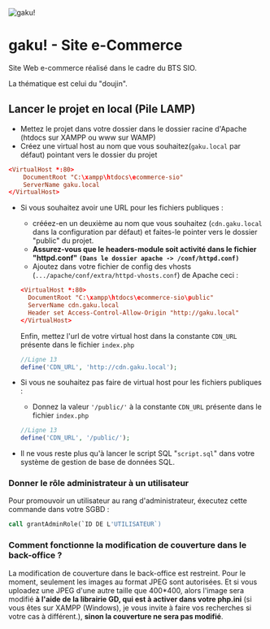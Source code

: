 ![gaku!](https://github.com/rodriguezdamien/ecommerce-sio/blob/448e990790f9af45fb144e343a330747621f0ba3/illustration.png)
# gaku! - Site e-Commerce

Site Web e-commerce réalisé dans le cadre du BTS SIO.

La thématique est celui du "doujin".

## Lancer le projet en local (Pile LAMP)

-   Mettez le projet dans votre dossier dans le dossier racine d'Apache (htdocs sur XAMPP ou www sur WAMP)
-   Créez une virtual host au nom que vous souhaitez(`gaku.local` par défaut) pointant vers le dossier du projet

```conf
<VirtualHost *:80>
    DocumentRoot "C:\xampp\htdocs\ecommerce-sio"
    ServerName gaku.local
</VirtualHost>
```

-   Si vous souhaitez avoir une URL pour les fichiers publiques :
    -   crééez-en un deuxième au nom que vous souhaitez (`cdn.gaku.local` dans la configuration par défaut) et faites-le pointer vers le dossier "public" du projet.
    -   **Assurez-vous que le headers-module soit activité dans le fichier "httpd.conf" `(Dans le dossier apache -> /conf/httpd.conf)`**
    -   Ajoutez dans votre fichier de config des vhosts (`.../apache/conf/extra/httpd-vhosts.conf`) de Apache ceci :
    ```conf
    <VirtualHost *:80>
      DocumentRoot "C:\xampp\htdocs\ecommerce-sio\public"
      ServerName cdn.gaku.local
      Header set Access-Control-Allow-Origin "http://gaku.local"
    </VirtualHost>
    ```
    Enfin, mettez l'url de votre virtual host dans la constante `CDN_URL` présente dans le fichier `index.php`
    ```php
    //Ligne 13
    define('CDN_URL', 'http://cdn.gaku.local');
    ```
-   Si vous ne souhaitez pas faire de virtual host pour les fichiers publiques :

    -   Donnez la valeur `'/public/'` à la constante `CDN_URL` présente dans le fichier `index.php`

    ```php
    //Ligne 13
    define('CDN_URL', '/public/');
    ```

-   Il ne vous reste plus qu'à lancer le script SQL "`script.sql`" dans votre système de gestion de base de données SQL.

### Donner le rôle administrateur à un utilisateur

Pour promouvoir un utilisateur au rang d'administrateur, éxecutez cette commande dans votre SGBD :

```sql
call grantAdminRole(`ID DE L'UTILISATEUR`)
```

### Comment fonctionne la modification de couverture dans le back-office ?

La modification de couverture dans le back-office est restreint.
Pour le moment, seulement les images au format JPEG sont autorisées. Et si vous uploadez une JPEG d'une autre taille que 400\*400, alors l'image sera modifié **à l'aide de la librairie GD, qui est à activer dans votre php.ini** (si vous êtes sur XAMPP (Windows), je vous invite à faire vos recherches si votre cas à différent.), **sinon la couverture ne sera pas modifié**.
